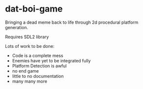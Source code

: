 # dat-boi-game
Bringing a dead meme back to life through 2d procedural platform generation.

Requires SDL2 library

Lots of work to be done:
- Code is a complete mess
- Enemies have yet to be integrated fully
- Platform Detection is awful
- no end game
- little to no documentation
- many many more
